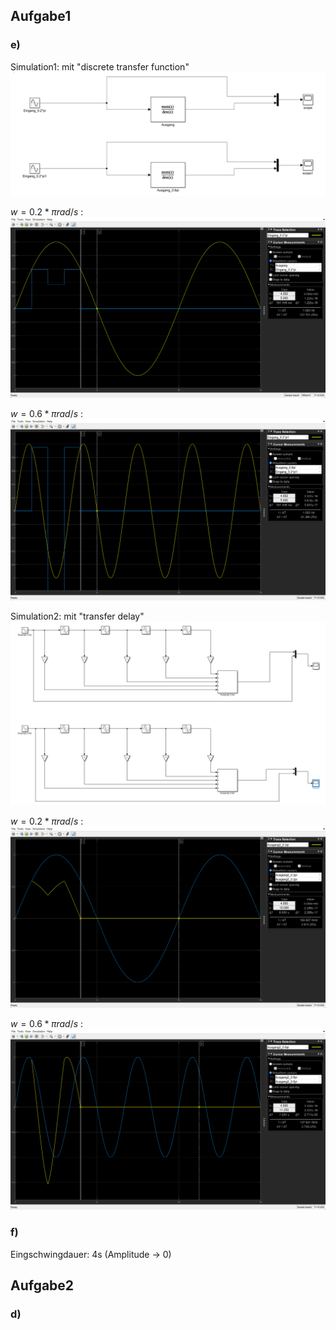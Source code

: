 ## Aufgabe1

### e)
Simulation1: mit "discrete transfer function"
![](https://raw.githubusercontent.com/ICH-BIN-HXM/images/main/pictures_Obsidian/FIR_Aufgabe1_e_Simulation.png)

$w=0.2*\pi rad/s$ :
![](https://raw.githubusercontent.com/ICH-BIN-HXM/images/main/pictures_Obsidian/FIR_Aufgabe1_e_0.2pi.png)

$w=0.6*\pi rad/s$ : 
![](https://raw.githubusercontent.com/ICH-BIN-HXM/images/main/pictures_Obsidian/FIR_Aufgabe1_e_0.6pi.png)

Simulation2: mit "transfer delay"
![](https://raw.githubusercontent.com/ICH-BIN-HXM/images/main/pictures_Obsidian/FIR_Aufgabe1_e_Simulation_2.png)

$w=0.2*\pi rad/s$ :
![](https://raw.githubusercontent.com/ICH-BIN-HXM/images/main/pictures_Obsidian/FIR_Aufgabe1_e_0.2pi_2.png)

$w=0.6*\pi rad/s$ : 
![](https://raw.githubusercontent.com/ICH-BIN-HXM/images/main/pictures_Obsidian/FIR_Aufgabe1_e_0.6pi_2.png)

### f)
Eingschwingdauer: 4s (Amplitude -> 0)


## Aufgabe2
### d)
